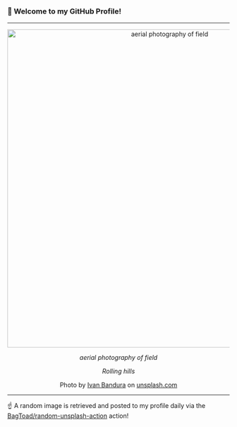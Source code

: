 ### 👋 Welcome to my GitHub Profile!

----

<div align="center">
  <img width="720" src="https://images.unsplash.com/photo-1523486967874-06655b79331e?crop=entropy&cs=tinysrgb&fit=max&fm=jpg&ixid=M3w1NTI0OTR8MHwxfHJhbmRvbXx8fHx8fHx8fDE3NDQwOTI4NDJ8&ixlib=rb-4.0.3&q=80&w=1080" alt="aerial photography of field">
  
  <em>aerial photography of field</em>
  
  <em>Rolling hills</em>
  
  Photo by [Ivan Bandura](https://ivan.graphics) on [unsplash.com](https://unsplash.com/)
</div>

----

☝️ A random image is retrieved and posted to my profile daily via the [BagToad/random-unsplash-action](https://github.com/BagToad/random-unsplash-action) action!
